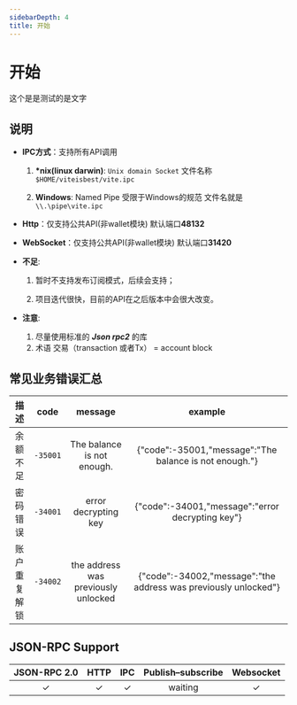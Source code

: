 ```yaml
---
sidebarDepth: 4
title: 开始
---
```


# 开始

这个是是测试的是文字

## 说明
* **IPC方式**：支持所有API调用

    1. **\*nix(linux darwin)**: `Unix domain Socket` 文件名称    `$HOME/viteisbest/vite.ipc`

    2. **Windows**: Named Pipe 受限于Windows的规范 文件名就是  `\\.\pipe\vite.ipc`
* **Http**：仅支持公共API(非wallet模块) 默认端口**48132**

* **WebSocket**：仅支持公共API(非wallet模块) 默认端口**31420**
* **不足**:

    1. 暂时不支持发布订阅模式，后续会支持；

    2. 项目迭代很快，目前的API在之后版本中会很大改变。

* **注意**:
    1. 尽量使用标准的 ***Json rpc2*** 的库
    2. 术语 交易（transaction 或者Tx） = account block


## 常见业务错误汇总

|  描述 | code | message | example |
|:------------:|:-----------:|:-----:|:-----:|
| 余额不足|  `-35001` |  The balance is not enough. |{"code":-35001,"message":"The balance is not enough."}|
| 密码错误	|  `-34001` | error decrypting key |{"code":-34001,"message":"error decrypting key"}|
| 账户重复解锁	|  `-34002` |  the address was previously unlocked |{"code":-34002,"message":"the address was previously unlocked"}|

## JSON-RPC Support

|  JSON-RPC 2.0  | HTTP | IPC |Publish–subscribe |Websocket |
|:------------:|:-----------:|:-----:|:-----:|:-----:|
| &#x2713;|  &#x2713; |  &#x2713; |waiting|&#x2713;|
